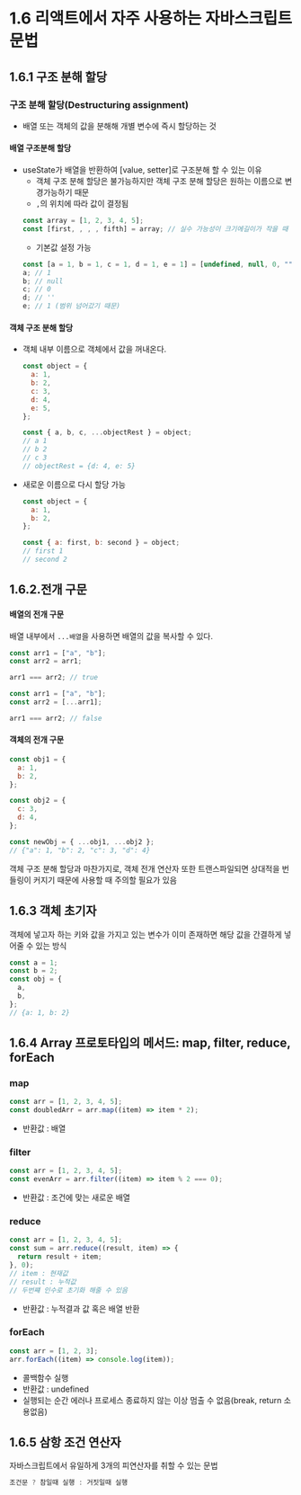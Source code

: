# 1.6 리액트에서 자주 사용하는 자바스크립트 문법

## 1.6.1 구조 분해 할당

### 구조 분해 할당(Destructuring assignment)

- 배열 또는 객체의 값을 분해해 개별 변수에 즉시 할당하는 것

#### 배열 구조분해 할당

- useState가 배열을 반환하여 [value, setter]로 구조분해 할 수 있는 이유
  - 객체 구조 분해 할당은 불가능하지만 객체 구조 분해 할당은 원하는 이름으로 변경가능하기 때문
  - `,`의 위치에 따라 값이 결정됨
  ```javascript
  const array = [1, 2, 3, 4, 5];
  const [first, , , , fifth] = array; // 실수 가능성이 크기에길이가 작을 때 사용
  ```
  - 기본값 설정 가능
  ```javascript
  const [a = 1, b = 1, c = 1, d = 1, e = 1] = [undefined, null, 0, ""];
  a; // 1
  b; // null
  c; // 0
  d; // ''
  e; // 1 (범위 넘어갔기 때문)
  ```

#### 객체 구조 분해 할당

- 객체 내부 이름으로 객체에서 값을 꺼내온다.

  ```javascript
  const object = {
    a: 1,
    b: 2,
    c: 3,
    d: 4,
    e: 5,
  };

  const { a, b, c, ...objectRest } = object;
  // a 1
  // b 2
  // c 3
  // objectRest = {d: 4, e: 5}
  ```

- 새로운 이름으로 다시 할당 가능

  ```javascript
  const object = {
    a: 1,
    b: 2,
  };

  const { a: first, b: second } = object;
  // first 1
  // second 2
  ```

## 1.6.2.전개 구문

#### 배열의 전개 구문

배열 내부에서 `...배열`을 사용하면 배열의 값을 복사할 수 있다.

```javascript
const arr1 = ["a", "b"];
const arr2 = arr1;

arr1 === arr2; // true

const arr1 = ["a", "b"];
const arr2 = [...arr1];

arr1 === arr2; // false
```

#### 객체의 전개 구문

```javascript
const obj1 = {
  a: 1,
  b: 2,
};

const obj2 = {
  c: 3,
  d: 4,
};

const newObj = { ...obj1, ...obj2 };
// {"a": 1, "b": 2, "c": 3, "d": 4}
```

객체 구조 분해 할당과 마찬가지로, 객체 전개 연산자 또한 트랜스파일되면 상대적을 번들링이 커지기 때문에 사용할 때 주의할 필요가 있음

## 1.6.3 객체 초기자

객체에 넣고자 하는 키와 값을 가지고 있는 변수가 이미 존재하면 해당 값을 간결하게 넣어줄 수 있는 방식

```javascript
const a = 1;
const b = 2;
const obj = {
  a,
  b,
};
// {a: 1, b: 2}
```

## 1.6.4 Array 프로토타입의 메서드: map, filter, reduce, forEach

### map

```javascript
const arr = [1, 2, 3, 4, 5];
const doubledArr = arr.map((item) => item * 2);
```

- 반환값 : 배열

### filter

```javascript
const arr = [1, 2, 3, 4, 5];
const evenArr = arr.filter((item) => item % 2 === 0);
```

- 반환값 : 조건에 맞는 새로운 배열

### reduce

```javascript
const arr = [1, 2, 3, 4, 5];
const sum = arr.reduce((result, item) => {
  return result + item;
}, 0);
// item : 현재값
// result : 누적값
// 두번쨰 인수로 초기화 해줄 수 있음
```

- 반환값 : 누적결과 값 혹은 배열 반환

### forEach

```javascript
const arr = [1, 2, 3];
arr.forEach((item) => console.log(item));
```

- 콜백함수 실행
- 반환값 : undefined
- 실행되는 순간 에러나 프로세스 종료하지 않는 이상 멈출 수 없음(break, return 소용없음)

## 1.6.5 삼항 조건 연산자

자바스크립트에서 유일하게 3개의 피연산자를 취할 수 있는 문법

```javascript
조건문 ? 참일때 실행 : 거짓일때 실행
```
